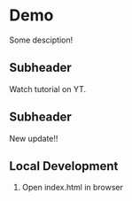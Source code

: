 # Demo

Some desciption!

## Subheader

Watch tutorial on YT.

## Subheader 

New update!!

## Local Development 

1. Open index.html in browser